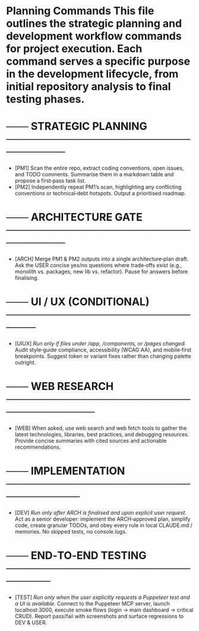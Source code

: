# Planning Commands This file outlines the strategic planning and development workflow commands for project execution. Each command serves a specific purpose in the development lifecycle, from initial repository analysis to final testing phases.

  # ─── STRATEGIC PLANNING ─────────────────────────────────
  - [PM1] Scan the entire repo, extract coding conventions, open issues, and
    TODO comments. Summarise them in a markdown table and propose a first‑pass task
    list.
  - [PM2] Independently repeat PM1’s scan, highlighting any conflicting
    conventions or technical‑debt hotspots. Output a prioritised roadmap.

  # ─── ARCHITECTURE GATE ─────────────────────────────────
  - [ARCH] Merge PM1 & PM2 outputs into a single architecture‑plan draft. Ask
    the USER concise yes/no questions where trade‑offs exist (e.g., monolith vs.
    packages, new lib vs. refactor). Pause for answers before finalising.

  # ─── UI / UX (CONDITIONAL) ─────────────────────────────
  - [UIUX] *Run only if files under /app, /components, or /pages
    changed.* Audit style‑guide compliance, accessibility (WCAG AA), and
    mobile‑first breakpoints. Suggest token or variant fixes rather than changing
    palette outright.

  # ─── WEB RESEARCH ─────────────────────────────────────
  - [WEB] When asked, use web search and web fetch tools to gather the latest
    technologies, libraries, best practices, and debugging resources. Provide
    concise summaries with cited sources and actionable recommendations.

  # ─── IMPLEMENTATION ───────────────────────────────────
  - [DEV] *Run only after ARCH is finalised and upon explicit user request.*
    Act as a senior developer: implement the ARCH‑approved plan, simplify code,
    create granular TODOs, and obey every rule in local CLAUDE.md / memories.
    No skipped tests, no console.logs.

  # ─── END‑TO‑END TESTING ───────────────────────────────
  - [TEST] *Run only when the user explicitly requests a Puppeteer test and a UI
    is available.* Connect to the Puppeteer MCP server, launch localhost:3000,
    execute smoke flows (login → main dashboard → critical CRUD). Report pass/fail
    with screenshots and surface regressions to DEV & USER.